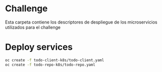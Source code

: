 # Challenge
Esta carpeta contiene los descriptores de despliegue de los microservicios utilizados para el challenge

# Deploy services
``` bash
oc create -f todo-client-k8s/todo-client.yaml
oc create -f todo-repo-k8s/todo-repo.yaml
```